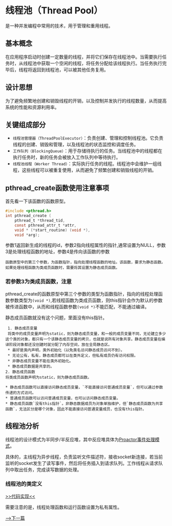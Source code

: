 # 线程池（Thread Pool）
是一种并发编程中常用的技术，用于管理和重用线程。


## 基本概念
在应用程序启动时创建一定数量的线程，并将它们保存在线程池中。当需要执行任务时，从线程池中获取一个空闲的线程，将任务分配给该线程执行。当任务执行完毕后，线程将返回到线程池，可以被其他任务复用。

## 设计思想
为了避免频繁地创建和销毁线程的开销，以及控制并发执行的线程数量，从而提高系统的性能和资源利用率。

## 关键组成部分
* `线程池管理器（ThreadPoolExecutor）`：负责创建、管理和控制线程池。它负责线程的创建、销毁和管理，以及线程池的状态监控和调度任务。
* `工作队列（BlockingQueue）`：用于存储待执行的任务。当线程池中的线程都在执行任务时，新的任务会被放入工作队列中等待执行。
* `线程池线程（Worker Thread）`：实际执行任务的线程。线程池中会维护一组线程，这些线程可以被重复使用，从而避免了频繁创建和销毁线程的开销。

## pthread_create函数使用注意事项
首先看一下该函数的函数原型。
```C
#include <pthread.h>
int pthread_create (
    pthread_t *thread_tid, 
    const pthread_attr_t *attr,
    void * (*start_routine) (void *),
    void *arg);
```
参数1返回新生成的线程的id，参数2指向线程属性的指针,通常设置为NULL，参数3是处理线程函数的地址，参数4是传向该函数的参数

`函数原型中的第三个参数，为函数指针，指向处理线程函数的地址。该函数，要求为静态函数。如果处理线程函数为类成员函数时，需要将其设置为静态成员函数。`

### 若参数3为类成员函数，注意
pthread_create的函数原型中第三个参数的类型为函数指针，指向的线程处理函数参数类型为`(void *)`,若线程函数为类成员函数，则this指针会作为默认的参数被传进函数中，从而和线程函数参数`(void *)`不能匹配，不能通过编译。

静态成员函数就没有这个问题，里面没有this指针。

```
 1. 静态成员变量
 将类中的成员变量声明为static，则为静态成员变量，和一般的成员变量不同，无论建立多少这个类的对象，都只有一个该静态成员变量的拷贝，也就是说所有对象共享。静态成员变量在编译阶段对象都还没创建时就分配了内存空间，放在全局静态区。
 * 最好是类内声明，类外初始化（以免类名访问静态成员访问不到）。
 * 无论公有，私有，静态成员都可以在类外定义，但私有成员仍有访问权限。
 * 非静态成员变量不能在类外初始化。
 * 静态成员数据是共享的。
2. 静态成员函数
将类成员函数声明为static，则为静态成员函数。

* 静态成员函数可以直接访问静态成员变量，`不能直接访问普通成员变量`，但可以通过参数传递的方式访问。
* 普通成员函数可以访问普通成员变量，也可以访问静态成员变量。
* 静态成员函数`没有this指针`。非静态数据成员为对象单独维护，但`静态成员函数为共享函数`，无法区分是哪个对象，因此不能直接访问普通变量成员，也没有this指针。
```
## 线程池分析
线程池的设计模式为半同步/半反应堆，其中反应堆具体为[Proactor事件处理模式](./服务器事件类别与处理模式.md)。

具体的，主线程为异步线程，负责监听文件描述符，接收socket新连接，若当前监听的socket发生了读写事件，然后将任务插入到请求队列。工作线程从请求队列中取出任务，完成读写数据的处理。

### 线程池的类定义
[>>代码实现<<](../Code/thread_pool/thread_pool.h)

需要注意的是，线程处理函数和运行函数设置为私有属性。

[-->下一篇](./http连接处理.md)